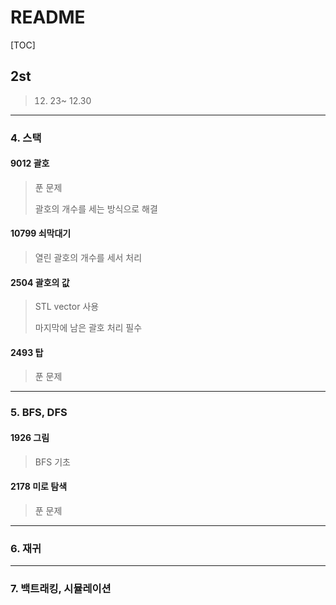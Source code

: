 # README

[TOC]

## 2st



> 12. 23~ 12.30



---

### 4. 스택



#### 9012 괄호

> 푼 문제
>
> 괄호의 개수를 세는 방식으로 해결



#### 10799 쇠막대기

> 열린 괄호의 개수를 세서 처리



#### 2504 괄호의 값

> STL vector 사용
>
> 마지막에 남은 괄호 처리 필수



#### 2493 탑

> 푼 문제



---

### 5. BFS, DFS



#### 1926 그림

>BFS 기초



#### 2178 미로 탐색

> 푼 문제





---

### 6. 재귀







---

### 7. 백트래킹, 시뮬레이션